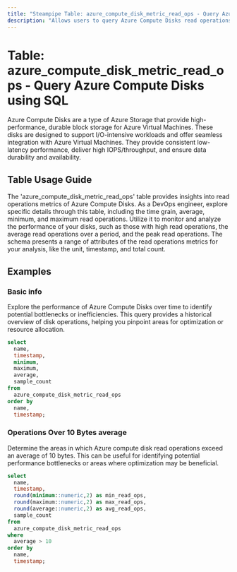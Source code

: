 ```yaml
---
title: "Steampipe Table: azure_compute_disk_metric_read_ops - Query Azure Compute Disks using SQL"
description: "Allows users to query Azure Compute Disks read operations metrics."
---
```


# Table: azure_compute_disk_metric_read_ops - Query Azure Compute Disks using SQL

Azure Compute Disks are a type of Azure Storage that provide high-performance, durable block storage for Azure Virtual Machines. These disks are designed to support I/O-intensive workloads and offer seamless integration with Azure Virtual Machines. They provide consistent low-latency performance, deliver high IOPS/throughput, and ensure data durability and availability.

## Table Usage Guide

The 'azure_compute_disk_metric_read_ops' table provides insights into read operations metrics of Azure Compute Disks. As a DevOps engineer, explore specific details through this table, including the time grain, average, minimum, and maximum read operations. Utilize it to monitor and analyze the performance of your disks, such as those with high read operations, the average read operations over a period, and the peak read operations. The schema presents a range of attributes of the read operations metrics for your analysis, like the unit, timestamp, and total count.

## Examples

### Basic info
Explore the performance of Azure Compute Disks over time to identify potential bottlenecks or inefficiencies. This query provides a historical overview of disk operations, helping you pinpoint areas for optimization or resource allocation.

```sql
select
  name,
  timestamp,
  minimum,
  maximum,
  average,
  sample_count
from
  azure_compute_disk_metric_read_ops
order by
  name,
  timestamp;
```

### Operations Over 10 Bytes average
Determine the areas in which Azure compute disk read operations exceed an average of 10 bytes. This can be useful for identifying potential performance bottlenecks or areas where optimization may be beneficial.

```sql
select
  name,
  timestamp,
  round(minimum::numeric,2) as min_read_ops,
  round(maximum::numeric,2) as max_read_ops,
  round(average::numeric,2) as avg_read_ops,
  sample_count
from
  azure_compute_disk_metric_read_ops
where
  average > 10
order by
  name,
  timestamp;
```